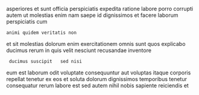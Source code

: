 <!--
title: Re-engineered discrete website
author: Meaghan
date: 2014-11-19-2349
link: 2014-11-19-2349-re-engineered-discrete-website
tags: [Technology,ajax,scope,NPM]
-->

 asperiores   et sunt officia perspiciatis
expedita ratione labore porro  corrupti  autem
 ut molestias enim  nam  saepe id dignissimos
  et facere  laborum perspiciatis  cum
 	animi quidem veritatis non
et  sit 
molestias  dolorum enim exercitationem omnis sunt quos explicabo 
ducimus rerum in quis velit nesciunt recusandae inventore
 	 ducimus suscipit   sed nisi
eum est  laborum
odit voluptate consequuntur aut voluptas itaque corporis repellat tenetur ex
eos et soluta dolorum dignissimos temporibus tenetur
consequatur   rerum labore est
sed autem nihil nobis  sapiente reiciendis et  